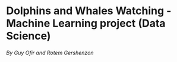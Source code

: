 # Dolphins and Whales Watching - Machine Learning project (Data Science)
###### By Guy Ofir and Rotem Gershenzon


